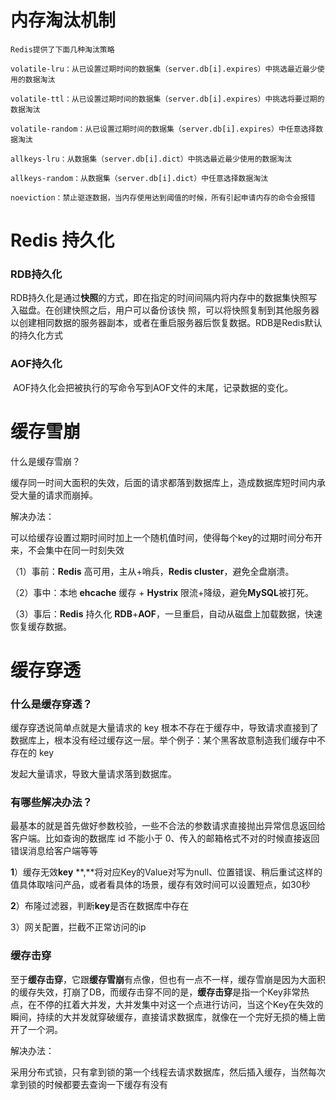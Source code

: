 # 内存淘汰机制

    Redis提供了下面几种淘汰策略
    
    volatile-lru：从已设置过期时间的数据集（server.db[i].expires）中挑选最近最少使用的数据淘汰
    
    volatile-ttl：从已设置过期时间的数据集（server.db[i].expires）中挑选将要过期的数据淘汰
    
    volatile-random：从已设置过期时间的数据集（server.db[i].expires）中任意选择数据淘汰
    
    allkeys-lru：从数据集（server.db[i].dict）中挑选最近最少使用的数据淘汰
    
    allkeys-random：从数据集（server.db[i].dict）中任意选择数据淘汰
    
    noeviction：禁止驱逐数据，当内存使用达到阈值的时候，所有引起申请内存的命令会报错 

# Redis 持久化

### RDB持久化

​	RDB持久化是通过**快照**的方式，即在指定的时间间隔内将内存中的数据集快照写入磁盘。在创建快照之后，用户可以备份该快	照，可以将快照复制到其他服务器以创建相同数据的服务器副本，或者在重启服务器后恢复数据。RDB是Redis默认的持久化方式

### AOF持久化

​	AOF持久化会把被执行的写命令写到AOF文件的末尾，记录数据的变化。

# 缓存雪崩

什么是缓存雪崩？

缓存同一时间大面积的失效，后面的请求都落到数据库上，造成数据库短时间内承受大量的请求而崩掉。

解决办法：

可以给缓存设置过期时间时加上一个随机值时间，使得每个key的过期时间分布开来，不会集中在同一时刻失效

（1）事前：**Redis** 高可用，主从+哨兵，**Redis cluster**，避免全盘崩溃。

（2）事中：本地 **ehcache** 缓存 + **Hystrix** 限流+降级，避免**MySQL**被打死。

（3）事后：**Redis** 持久化 **RDB**+**AOF**，一旦重启，自动从磁盘上加载数据，快速恢复缓存数据。 

# 缓存穿透 

### **什么是缓存穿透？**

缓存穿透说简单点就是大量请求的 key 根本不存在于缓存中，导致请求直接到了数据库上，根本没有经过缓存这一层。举个例子：某个黑客故意制造我们缓存中不存在的 key 

发起大量请求，导致大量请求落到数据库。

### **有哪些解决办法？**

最基本的就是首先做好参数校验，一些不合法的参数请求直接抛出异常信息返回给客户端。比如查询的数据库 id 不能小于 0、传入的邮箱格式不对的时候直接返回错误消息给客户端等等

**1**）缓存无效**key** **,**将对应Key的Value对写为null、位置错误、稍后重试这样的值具体取啥问产品，或者看具体的场景，缓存有效时间可以设置短点，如30秒 

**2**）布隆过滤器，判断**key**是否在数据库中存在

3）网关配置，拦截不正常访问的ip

 

### **缓存击穿**

至于**缓存击穿**，它跟**缓存雪崩**有点像，但也有一点不一样，缓存雪崩是因为大面积的缓存失效，打崩了DB，而缓存击穿不同的是，**缓存击穿**是指一个Key非常热点，在不停的扛着大并发，大并发集中对这一个点进行访问，当这个Key在失效的瞬间，持续的大并发就穿破缓存，直接请求数据库，就像在一个完好无损的桶上凿开了一个洞。

解决办法：

采用分布式锁，只有拿到锁的第一个线程去请求数据库，然后插入缓存，当然每次拿到锁的时候都要去查询一下缓存有没有